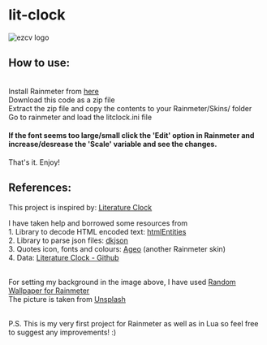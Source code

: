 # lit-clock

![ezcv logo](https://user-images.githubusercontent.com/78578803/188273334-cde06378-3400-498d-8be6-99f2acf460a5.png)

## How to use:

<br>Install Rainmeter from <a href="https://www.rainmeter.net/" target="_blank"><u>here</u></a>
<br>Download this code as a zip file
<br>Extract the zip file and copy the contents to your Rainmeter/Skins/ folder
<br>Go to rainmeter and load the litclock.ini file

#### If the font seems too large/small click the 'Edit' option in Rainmeter and increase/desrease the 'Scale' variable and see the changes.
That's it. Enjoy! <br>

## References:

This project is inspired by: <a href="https://literature-clock.jenevoldsen.com/" target="_blank"><u>Literature Clock</u></a>

I have taken help and borrowed some resources from
<br>1. Library to decode HTML encoded text: <a href="https://github.com/TiagoDanin/htmlEntities-for-lua" target="_blank"><u>htmlEntities</u></a>
<br>2. Library to parse json files: <a href="https://github.com/LuaDist/dkjson" target="_blank"><u>dkjson</u></a>
<br>3. Quotes icon, fonts and colours: <a href="https://www.deviantart.com/apexxx-sensei/art/Ageo-788359446" target="_blank"><u>Ageo</u></a> (another Rainmeter skin)
<br>4. Data: <a href="https://github.com/JohannesNE/literature-clock" target="_blank"></u>Literature Clock - Github</u></a>

<br>For setting my background in the image above, I have used <a href = "https://github.com/JonathanJourdan/Random-Wallpaper-for-Rainmeter" target = "_blank"><u>Random Wallpaper for Rainmeter</u></a>
<br>The picture is taken from <a href="https://unsplash.com/" target="_blank"><u>Unsplash</u></a> 

<br>
P.S. This is my very first project for Rainmeter as well as in Lua so feel free to suggest any improvements! :)
